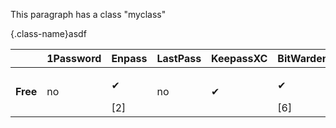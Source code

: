 <p class="myclass">This paragraph has a class "myclass"</p>

{.class-name}asdf


|                            | 1Password  | Enpass      | LastPass    | KeepassXC | BitWarden   | Dashlane     |
| ------------------------   | ---------- | ----------- | ----------- | --------  | ----------- | ------------ |
| **Free**                   | no         | <p class="yes" markdown="1">✔</p> [2]     | no          | <p class="yes" markdown="1">✔</p>       | <p class="yes" markdown="1">✔</p> [6]     | no [11]      |

